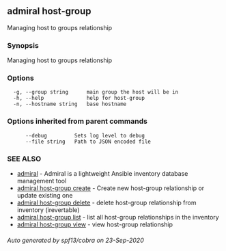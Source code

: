 ## admiral host-group

Managing host to groups relationship

### Synopsis

Managing host to groups relationship

### Options

```
  -g, --group string      main group the host will be in
  -h, --help              help for host-group
  -n, --hostname string   base hostname
```

### Options inherited from parent commands

```
      --debug         Sets log level to debug
      --file string   Path to JSON encoded file
```

### SEE ALSO

* [admiral](admiral.md)	 - Admiral is a lightweight Ansible inventory database management tool
* [admiral host-group create](admiral_host-group_create.md)	 - Create new host-group relationship or update existing one
* [admiral host-group delete](admiral_host-group_delete.md)	 - delete host-group relationship from inventory (irevertable)
* [admiral host-group list](admiral_host-group_list.md)	 - list all host-group relationships in the inventory
* [admiral host-group view](admiral_host-group_view.md)	 - view host-group relationship

###### Auto generated by spf13/cobra on 23-Sep-2020
